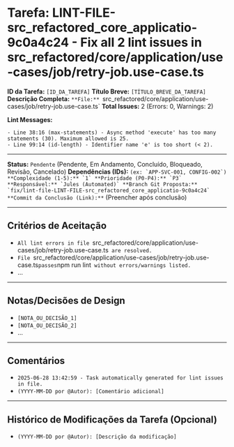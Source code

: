 # Tarefa: LINT-FILE-src_refactored_core_applicatio-9c0a4c24 - Fix all 2 lint issues in src_refactored/core/application/use-cases/job/retry-job.use-case.ts

**ID da Tarefa:** `[ID_DA_TAREFA]`
**Título Breve:** `[TÍTULO_BREVE_DA_TAREFA]`
**Descrição Completa:**
`**File:** `src_refactored/core/application/use-cases/job/retry-job.use-case.ts`
**Total Issues:** 2 (Errors: 0, Warnings: 2)

**Lint Messages:**

```text
- Line 38:16 (max-statements) - Async method 'execute' has too many statements (30). Maximum allowed is 25.
- Line 99:14 (id-length) - Identifier name 'e' is too short (< 2).
````

---

**Status:** `Pendente` (Pendente, Em Andamento, Concluído, Bloqueado, Revisão, Cancelado)
**Dependências (IDs):** `` (ex: `APP-SVC-001, CONFIG-002`)
**Complexidade (1-5):** `1`
**Prioridade (P0-P4):** `P3`
**Responsável:** `Jules (Automated)`
**Branch Git Proposta:** `fix/lint-file-LINT-FILE-src_refactored_core_applicatio-9c0a4c24`
**Commit da Conclusão (Link):** `` (Preencher após conclusão)

---

## Critérios de Aceitação
- `All lint errors in file `src_refactored/core/application/use-cases/job/retry-job.use-case.ts` are resolved.`
- `File `src_refactored/core/application/use-cases/job/retry-job.use-case.ts` passes `npm run lint` without errors/warnings listed.`
- ...

---

## Notas/Decisões de Design
- `[NOTA_OU_DECISÃO_1]`
- `[NOTA_OU_DECISÃO_2]`
- ...

---

## Comentários
- `2025-06-28 13:42:59 - Task automatically generated for lint issues in file.`
- `(YYYY-MM-DD por @Autor): [Comentário adicional]`

---

## Histórico de Modificações da Tarefa (Opcional)
- `(YYYY-MM-DD por @Autor): [Descrição da modificação]`

